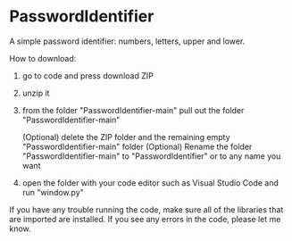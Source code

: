 # PasswordIdentifier
A simple password identifier: numbers, letters, upper and lower.

How to download:
1. go to code and press download ZIP
2. unzip it
3. from the folder "PasswordIdentifier-main" pull out the folder "PasswordIdentifier-main"
    
    (Optional) delete the ZIP folder and the remaining empty "PasswordIdentifier-main" folder
    (Optional) Rename the folder "PasswordIdentifier-main" to "PasswordIdentifier" or to any name you want
    
4. open the folder with your code editor such as Visual Studio Code and run "window.py"

If you have any trouble running the code, make sure all of the libraries that are imported are installed.
If you see any errors in the code, please let me know.
